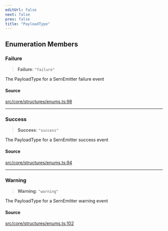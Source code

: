 ```yaml
---
editUrl: false
next: false
prev: false
title: "PayloadType"
---
```


## Enumeration Members

### Failure

> **Failure**: `"failure"`

The PayloadType for a SernEmitter failure event

#### Source

[src/core/structures/enums.ts:98](https://github.com/sern-handler/handler/blob/a19edaf8838dcf088d3947f4a6aa6213d8f5bb9e/src/core/structures/enums.ts#L98)

***

### Success

> **Success**: `"success"`

The PayloadType for a SernEmitter success event

#### Source

[src/core/structures/enums.ts:94](https://github.com/sern-handler/handler/blob/a19edaf8838dcf088d3947f4a6aa6213d8f5bb9e/src/core/structures/enums.ts#L94)

***

### Warning

> **Warning**: `"warning"`

The PayloadType for a SernEmitter warning event

#### Source

[src/core/structures/enums.ts:102](https://github.com/sern-handler/handler/blob/a19edaf8838dcf088d3947f4a6aa6213d8f5bb9e/src/core/structures/enums.ts#L102)
